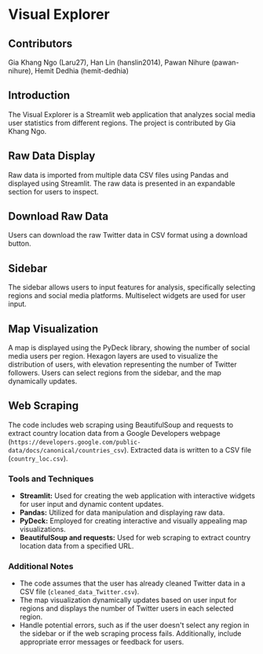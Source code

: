 # Visual Explorer

## Contributors
Gia Khang Ngo (Laru27), Han Lin (hanslin2014), Pawan Nihure (pawan-nihure), Hemit Dedhia (hemit-dedhia)

## Introduction
The Visual Explorer is a Streamlit web application that analyzes social media user statistics from different regions. The project is contributed by Gia Khang Ngo.

## Raw Data Display
Raw data is imported from multiple data CSV files  using Pandas and displayed using Streamlit. The raw data is presented in an expandable section for users to inspect.

## Download Raw Data
Users can download the raw Twitter data in CSV format using a download button.

## Sidebar
The sidebar allows users to input features for analysis, specifically selecting regions and social media platforms. Multiselect widgets are used for user input.

## Map Visualization
A map is displayed using the PyDeck library, showing the number of social media users per region. Hexagon layers are used to visualize the distribution of users, with elevation representing the number of Twitter followers. Users can select regions from the sidebar, and the map dynamically updates.

## Web Scraping
The code includes web scraping using BeautifulSoup and requests to extract country location data from a Google Developers webpage (`https://developers.google.com/public-data/docs/canonical/countries_csv`). Extracted data is written to a CSV file (`country_loc.csv`).

### Tools and Techniques
- **Streamlit:** Used for creating the web application with interactive widgets for user input and dynamic content updates.
- **Pandas:** Utilized for data manipulation and displaying raw data.
- **PyDeck:** Employed for creating interactive and visually appealing map visualizations.
- **BeautifulSoup and requests:** Used for web scraping to extract country location data from a specified URL.

### Additional Notes
- The code assumes that the user has already cleaned Twitter data in a CSV file (`cleaned_data_Twitter.csv`).
- The map visualization dynamically updates based on user input for regions and displays the number of Twitter users in each selected region.
- Handle potential errors, such as if the user doesn't select any region in the sidebar or if the web scraping process fails. Additionally, include appropriate error messages or feedback for users.
